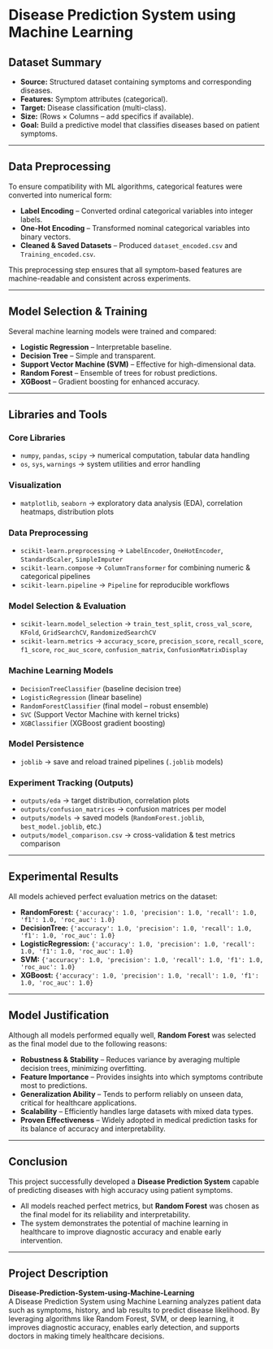 # Disease Prediction System using Machine Learning

## Dataset Summary

- **Source:** Structured dataset containing symptoms and corresponding diseases.  
- **Features:** Symptom attributes (categorical).  
- **Target:** Disease classification (multi-class).  
- **Size:** (Rows × Columns – add specifics if available).  
- **Goal:** Build a predictive model that classifies diseases based on patient symptoms.  

---

## Data Preprocessing

To ensure compatibility with ML algorithms, categorical features were converted into numerical form:

- **Label Encoding** – Converted ordinal categorical variables into integer labels.  
- **One-Hot Encoding** – Transformed nominal categorical variables into binary vectors.  
- **Cleaned & Saved Datasets** – Produced `dataset_encoded.csv` and `Training_encoded.csv`.  

This preprocessing step ensures that all symptom-based features are machine-readable and consistent across experiments.  

---

## Model Selection & Training

Several machine learning models were trained and compared:

- **Logistic Regression** – Interpretable baseline.  
- **Decision Tree** – Simple and transparent.  
- **Support Vector Machine (SVM)** – Effective for high-dimensional data.  
- **Random Forest** – Ensemble of trees for robust predictions.  
- **XGBoost** – Gradient boosting for enhanced accuracy.  

---

## Libraries and Tools

### Core Libraries
- `numpy`, `pandas`, `scipy` → numerical computation, tabular data handling  
- `os`, `sys`, `warnings` → system utilities and error handling  

### Visualization
- `matplotlib`, `seaborn` → exploratory data analysis (EDA), correlation heatmaps, distribution plots  

### Data Preprocessing
- `scikit-learn.preprocessing` → `LabelEncoder`, `OneHotEncoder`, `StandardScaler`, `SimpleImputer`  
- `scikit-learn.compose` → `ColumnTransformer` for combining numeric & categorical pipelines  
- `scikit-learn.pipeline` → `Pipeline` for reproducible workflows  

### Model Selection & Evaluation
- `scikit-learn.model_selection` → `train_test_split`, `cross_val_score`, `KFold`, `GridSearchCV`, `RandomizedSearchCV`  
- `scikit-learn.metrics` → `accuracy_score`, `precision_score`, `recall_score`, `f1_score`, `roc_auc_score`, `confusion_matrix`, `ConfusionMatrixDisplay`  

### Machine Learning Models
- `DecisionTreeClassifier` (baseline decision tree)  
- `LogisticRegression` (linear baseline)  
- `RandomForestClassifier` (final model – robust ensemble)  
- `SVC` (Support Vector Machine with kernel tricks)  
- `XGBClassifier` (XGBoost gradient boosting)  

### Model Persistence
- `joblib` → save and reload trained pipelines (`.joblib` models)  

### Experiment Tracking (Outputs)
- `outputs/eda` → target distribution, correlation plots  
- `outputs/confusion_matrices` → confusion matrices per model  
- `outputs/models` → saved models (`RandomForest.joblib`, `best_model.joblib`, etc.)  
- `outputs/model_comparison.csv` → cross-validation & test metrics comparison  

---

## Experimental Results

All models achieved perfect evaluation metrics on the dataset:

- **RandomForest:** `{'accuracy': 1.0, 'precision': 1.0, 'recall': 1.0, 'f1': 1.0, 'roc_auc': 1.0}`  
- **DecisionTree:** `{'accuracy': 1.0, 'precision': 1.0, 'recall': 1.0, 'f1': 1.0, 'roc_auc': 1.0}`  
- **LogisticRegression:** `{'accuracy': 1.0, 'precision': 1.0, 'recall': 1.0, 'f1': 1.0, 'roc_auc': 1.0}`  
- **SVM:** `{'accuracy': 1.0, 'precision': 1.0, 'recall': 1.0, 'f1': 1.0, 'roc_auc': 1.0}`  
- **XGBoost:** `{'accuracy': 1.0, 'precision': 1.0, 'recall': 1.0, 'f1': 1.0, 'roc_auc': 1.0}`  

---

## Model Justification

Although all models performed equally well, **Random Forest** was selected as the final model due to the following reasons:

- **Robustness & Stability** – Reduces variance by averaging multiple decision trees, minimizing overfitting.  
- **Feature Importance** – Provides insights into which symptoms contribute most to predictions.  
- **Generalization Ability** – Tends to perform reliably on unseen data, critical for healthcare applications.  
- **Scalability** – Efficiently handles large datasets with mixed data types.  
- **Proven Effectiveness** – Widely adopted in medical prediction tasks for its balance of accuracy and interpretability.  

---

## Conclusion

This project successfully developed a **Disease Prediction System** capable of predicting diseases with high accuracy using patient symptoms.  

- All models reached perfect metrics, but **Random Forest** was chosen as the final model for its reliability and interpretability.  
- The system demonstrates the potential of machine learning in healthcare to improve diagnostic accuracy and enable early intervention.  

---

## Project Description

**Disease-Prediction-System-using-Machine-Learning**  
A Disease Prediction System using Machine Learning analyzes patient data such as symptoms, history, and lab results to predict disease likelihood. By leveraging algorithms like Random Forest, SVM, or deep learning, it improves diagnostic accuracy, enables early detection, and supports doctors in making timely healthcare decisions.  
